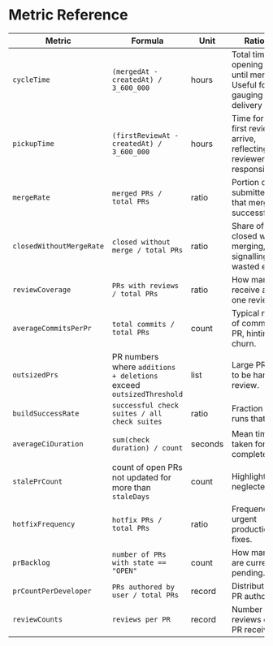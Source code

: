 # Metric Reference

| Metric | Formula | Unit | Rationale |
| --- | --- | --- | --- |
| `cycleTime` | `(mergedAt - createdAt) / 3_600_000` | hours | Total time from opening a PR until merge. Useful for gauging delivery speed. |
| `pickupTime` | `(firstReviewAt - createdAt) / 3_600_000` | hours | Time for the first review to arrive, reflecting reviewer responsiveness. |
| `mergeRate` | `merged PRs / total PRs` | ratio | Portion of submitted PRs that merge successfully. |
| `closedWithoutMergeRate` | `closed without merge / total PRs` | ratio | Share of PRs closed without merging, signalling wasted effort. |
| `reviewCoverage` | `PRs with reviews / total PRs` | ratio | How many PRs receive at least one review. |
| `averageCommitsPerPr` | `total commits / total PRs` | count | Typical number of commits per PR, hinting at churn. |
| `outsizedPrs` | PR numbers where `additions + deletions` exceed `outsizedThreshold` | list | Large PRs tend to be harder to review. |
| `buildSuccessRate` | `successful check suites / all check suites` | ratio | Fraction of CI runs that pass. |
| `averageCiDuration` | `sum(check duration) / count` | seconds | Mean time taken for CI to complete. |
| `stalePrCount` | count of open PRs not updated for more than `staleDays` | count | Highlights neglected work. |
| `hotfixFrequency` | `hotfix PRs / total PRs` | ratio | Frequency of urgent production fixes. |
| `prBacklog` | `number of PRs with state == "OPEN"` | count | How many PRs are currently pending. |
| `prCountPerDeveloper` | `PRs authored by user / total PRs` | record | Distribution of PR authorship. |
| `reviewCounts` | `reviews per PR` | record | Number of reviews each PR received. |
